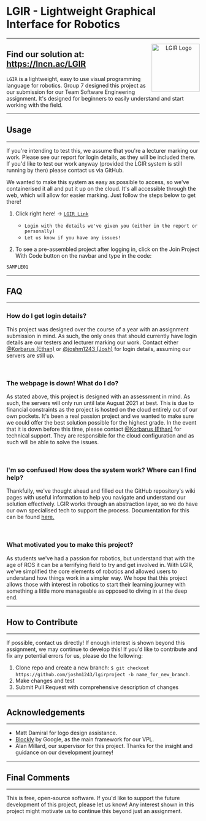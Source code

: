 # LGIR - Lightweight Graphical Interface for Robotics
---
<p align="center">
<img src="src\static\main\images\favicon.png" alt="LGIR Logo" width="125" height="125" align="right" padding:10px/>

##  <b>Find our solution at: https://lncn.ac/LGIR </b>

`LGIR` is a lightweight, easy to use visual programming language for robotics. Group 7 designed this project as our submission for our Team Software Engineering assignment. 
It's designed for beginners to easily understand and start working with the field. 
</p>

---
**Usage**
---
---
If you're intending to test this, we assume that you're a lecturer marking our work. Please see our report for login details, as they will be included there. If you'd like to test our work anyway (provided the LGIR system is still running by then) please contact us via GitHub.


We wanted to make this system as easy as possible to access, so we've containerised it all and put it up on the cloud. It's all accessible through the web, which will allow for easier marking. Just follow the steps below to get there!

1. Click right here! -> [`LGIR Link`](https://lncn.ac/lgir)
    + `Login with the details we've given you (either in the report or personally)`
    + `Let us know if you have any issues!`

2. To see a pre-assembled project after logging in, click on the Join Project With Code button on the navbar and type in the code:
```
SAMPLE01
```

---
## **FAQ**
---
### **How do I get login details?**
This project was designed over the course of a year with an assignment submission in mind. As such, the only ones that should currently have login details are our testers and lecturer marking our work. Contact either [@Korbarus (Ethan)](https://www.github.com/Korbarus) or [@joshm1243 (Josh)](https://www.github.com/joshm1243) for login details, assuming our servers are still up.

<br>

### **The webpage is down! What do I do?**
As stated above, this project is designed with an assessment in mind. As such, the servers will only run until late August 2021 at best. This is due to financial constraints as the project is hosted on the cloud entirely out of our own pockets. It's been a real passion project and we wanted to make sure we could offer the best solution possible for the highest grade. In the event that it is down before this time, please contact [@Korbarus (Ethan)](https://www.github.com/Korbarus) for technical support. They are responsible for the cloud configuration and as such will be able to solve the issues.

<br>

### **I'm so confused! How does the system work? Where can I find help?**
Thankfully, we've thought ahead and filled out the GitHub repository's wiki pages with useful information to help you navigate and understand our solution effectively. LGIR works through an abstraction layer, so we do have our own specialised tech to support the process. Documentation for this can be found [here.](https://github.com/joshm1243/lgirproject/wiki)

<br>

### **What motivated you to make this project?**
As students we've had a passion for robotics, but understand that with the age of ROS it can be a terrifying field to try and get involved in. With LGIR, we've simplified the core elements of robotics and allowed users to understand how things work in a simpler way. We hope that this project allows those with interest in robotics to start their learning journey with something a little more manageable as opposed to diving in at the deep end.

---
**How to Contribute**
---
---
If possible, contact us directly! If enough interest is shown beyond this assignment, we may continue to develop this! If you'd like to contribute and fix any potential errors for us, please do the following:

1. Clone repo and create a new branch: `$ git checkout https://github.com/joshm1243/lgirproject -b name_for_new_branch`.
2. Make changes and test
3. Submit Pull Request with comprehensive description of changes
---
**Acknowledgements**
---
---
+ Matt Damiral for logo design assistance.
+ [Blockly](https://developers.google.com/blockly) by Google, as the main framework for our VPL.
+ Alan Millard, our supervisor for this project. Thanks for the insight and guidance on our development journey!

---
**Final Comments**
---
---
This is free, open-source software. If you'd like to support the future development of this project, please let us know! Any interest shown in this project might motivate us to continue this beyond just an assignment.
